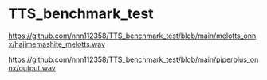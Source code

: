 # TTS_benchmark_test
https://github.com/nnn112358/TTS_benchmark_test/blob/main/melotts_onnx/hajimemashite_melotts.wav

https://github.com/nnn112358/TTS_benchmark_test/blob/main/piperplus_onnx/output.wav

